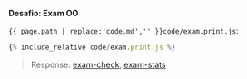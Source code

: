 **Desafio: Exam OO**

`{{ page.path | replace:'code.md','' }}code/exam.print.js`:

```js
{% include_relative code/exam.print.js %}
```

> Response: [exam-check](response/exam-check.js), [exam-stats](response/exam-stats.js)
